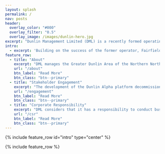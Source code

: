 ```yaml
---
layout: splash
permalink: /
nav: posts
header:
  overlay_color: "#000"
  overlay_filter: "0.5"
  overlay_image: /images/dunlin-hero.jpg
excerpt: "Dunlin Management Limited (DML) is a recently formed operating company charged with managing the remaining decommissioning activities in the Greater Dunlin Area of the Northern North Sea.  The Greater Dunlin Area achieved Maximum Economic Recovery in 2015 and Cessation of Production (COP) occurred in June of that year."
intro:
  - excerpt: 'Building on the success of the former operator, Fairfield Energy Limited, in its execution of the initial decommissioning programmes for the Dunlin, Dunlin South West, Osprey and Merlin oil fields, DML is responsible for completion of any emergent decommissioning scopes and management of the residual facilities over the long term.'
feature_row:
  - title: "About"
    excerpt: "DML manages the Greater Dunlin Area of the Northern North Sea."
    url: "/about"
    btn_label: "Read More"
    btn_class: "btn--primary"
  - title: "Stakeholder Engagement"
    excerpt: "The development of the Dunlin Alpha platform decommissioning plans has been underpinned by a comprehensive programme of stakeholder engagement."
    url: "/engagement"
    btn_label: "Read More"
    btn_class: "btn--primary"
  - title: "Corporate Responsibility"
    excerpt: "DML considers that it has a responsibility to conduct business to the highest safety standards."
    url: "/csr"
    btn_label: "Read More"
    btn_class: "btn--primary"
---
```


{% include feature_row id="intro" type="center" %}

{% include feature_row %}

